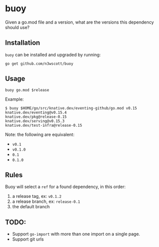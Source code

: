 # buoy

Given a go.mod file and a version, what are the versions this dependency should use?

## Installation

`buoy` can be installed and upgraded by running:

```shell
go get github.com/n3wscott/buoy
```

## Usage

```
buoy go.mod $release
```

Example: 

```shell
$ buoy $HOME/go/src/knative.dev/eventing-github/go.mod v0.15
knative.dev/eventing@v0.15.4
knative.dev/pkg@release-0.15
knative.dev/serving@v0.15.3
knative.dev/test-infra@release-0.15
```

Note: the following are equivalent: 

- `v0.1`
- `v0.1.0`
- `0.1`
- `0.1.0`
 

## Rules

Buoy will select a `ref` for a found dependency, in this order:

1. a release tag, ex: `v0.1.2`
1. a release branch, ex: `release-0.1`
1. the default branch

## TODO:

- Support `go-import` with more than one import on a single page.
- Support git urls